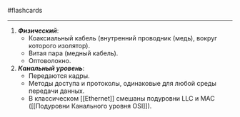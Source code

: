 #flashcards
***
1. ***Физический***:
	- Коаксиальный кабель (внутренний проводник (медь), вокруг которого изолятор).
	- Витая пара (медный кабель).
	- Оптоволокно.
2. ***Канальный уровень***:
	- Передаются кадры.
	- Методы доступа и протоколы, одинаковые для любой среды передачи данных.
	- В классическом [[Ethernet]] смешаны подуровни LLC и MAC ([[Подуровни Канального уровня OSI]]).
<!--SR:!2025-10-13,7,210-->